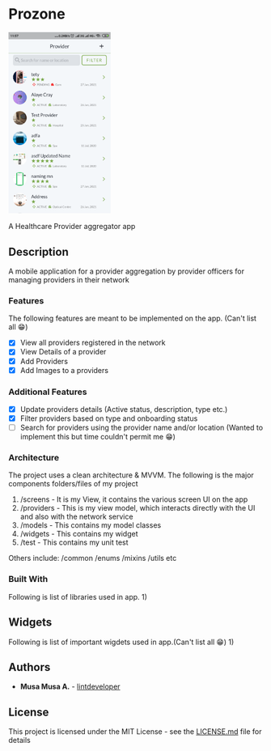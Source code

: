 # Prozone
<img src="prozone.png"  width="40%" height="40%" />

A Healthcare Provider aggregator app

## Description
A mobile application for a provider aggregation by provider officers for managing providers in their network

### Features

The following features are meant to be implemented on the app. (Can't list all 😁)
- [x] View all providers registered in the network
- [x] View Details of a provider
- [x] Add Providers
- [x] Add Images to a providers

### Additional Features
- [x] Update providers details (Active status, description, type etc.)
- [x] Filter providers based on type and onboarding status
- [ ] Search for providers using the provider name and/or location (Wanted to implement this but time couldn't permit me 😁)

### Architecture

The project uses a clean architecture & MVVM. The following is the major components folders/files of my project
1) /screens - It is my View, it contains the various screen UI on the app
2) /providers - This is my view model, which interacts directly with the UI and also with the network service
3) /models - This contains my model classes
4) /widgets - This contains my widget
6) /test - This contains my unit test

Others include:
/common
/enums
/mixins
/utils etc

### Built With

Following is list of  libraries used in app.
1)

## Widgets

Following is list of important wigdets used in app.(Can't list all 😁)
1)

## Authors

* **Musa Musa A.**  - [lintdeveloper](https://github.com/lintdeveloper)

## License
This project is licensed under the MIT License - see the [LICENSE.md](LICENSE.md) file for details
